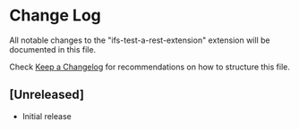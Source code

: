 # Change Log

All notable changes to the "ifs-test-a-rest-extension" extension will be documented in this file.

Check [Keep a Changelog](http://keepachangelog.com/) for recommendations on how to structure this file.

## [Unreleased]

- Initial release